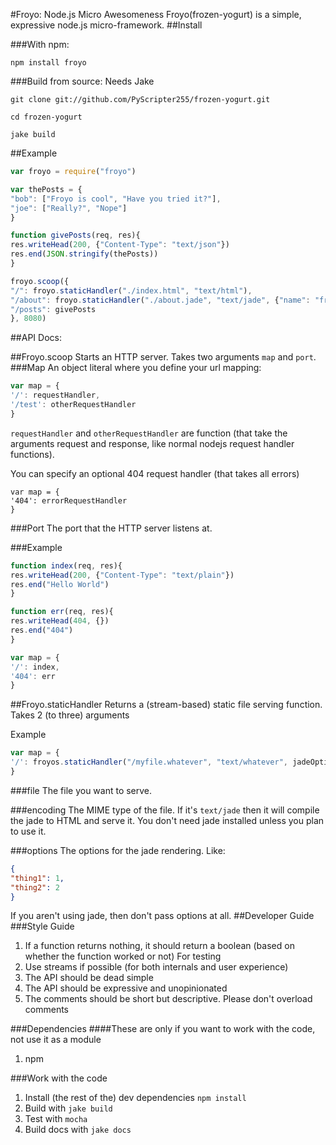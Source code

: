 #Froyo: Node.js Micro Awesomeness
Froyo(frozen-yogurt) is a simple, expressive node.js micro-framework.
##Install

###With npm:
```
npm install froyo
```

###Build from source:
Needs Jake

```
git clone git://github.com/PyScripter255/frozen-yogurt.git

cd frozen-yogurt

jake build
```
##Example
```javascript
var froyo = require("froyo")

var thePosts = {
"bob": ["Froyo is cool", "Have you tried it?"],
"joe": ["Really?", "Nope"]
}

function givePosts(req, res){
res.writeHead(200, {"Content-Type": "text/json"})
res.end(JSON.stringify(thePosts))
}

froyo.scoop({
"/": froyo.staticHandler("./index.html", "text/html"),
"/about": froyo.staticHandler("./about.jade", "text/jade", {"name": "froyo"}),
"/posts": givePosts
}, 8080)
```

##API Docs:

##Froyo.scoop
Starts an HTTP server. Takes two arguments ```map``` and ```port```.
###Map 
An object literal where you define your url mapping:

```javascript
var map = {
'/': requestHandler,
'/test': otherRequestHandler
}
```

```requestHandler``` and ```otherRequestHandler``` are function (that take the arguments request and response, like normal nodejs request handler functions).

You can specify an optional 404 request handler (that takes all errors)
```
var map = {
'404': errorRequestHandler
}
```

###Port
The port that the HTTP server listens at.

###Example

```javascript
function index(req, res){
res.writeHead(200, {"Content-Type": "text/plain"})
res.end("Hello World")
}

function err(req, res){
res.writeHead(404, {})
res.end("404")
}

var map = {
'/': index,
'404': err
}
```

##Froyo.staticHandler
Returns a (stream-based) static file serving function. Takes 2 (to three) arguments

Example
```javascript
var map = {
'/': froyos.staticHandler("/myfile.whatever", "text/whatever", jadeOptions)
}
```
###file
The file you want to serve.

###encoding
The MIME type of the file. If it's ```text/jade``` then it will compile the jade to HTML and serve it. You don't need jade installed unless you plan to use it.

###options
The options for the jade rendering. Like:

```json
{
"thing1": 1,
"thing2": 2
}
```
If you aren't using jade, then don't pass options at all.
##Developer Guide
###Style Guide
1. If a function returns nothing, it should return a boolean (based on whether the function worked or not) For testing
2. Use streams if possible (for both internals and user experience)
3. The API should be dead simple
4. The API should be expressive and unopinionated
5. The comments should be short but descriptive. Please don't overload comments

###Dependencies
####These are only if you want to work with the code, not use it as a module
1. npm

###Work with the code

1. Install (the rest of the) dev dependencies ```npm install```
2. Build with ```jake build```
3. Test with ```mocha```
4. Build docs with ```jake docs```

